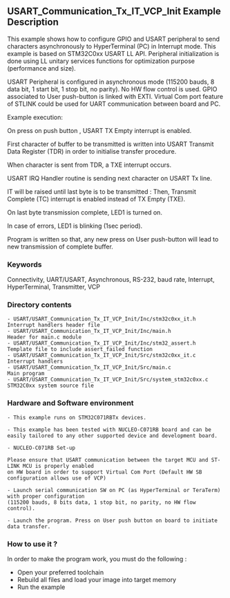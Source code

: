 ## <b>USART_Communication_Tx_IT_VCP_Init Example Description</b>

This example shows how to configure GPIO and USART peripheral to send characters
asynchronously to HyperTerminal (PC) in Interrupt mode. This example is based on
STM32C0xx USART LL API. Peripheral initialization is done using LL unitary services
functions for optimization purpose (performance and size).

USART Peripheral is configured in asynchronous mode (115200 bauds, 8 data bit, 1 start bit, 1 stop bit, no parity).
No HW flow control is used.
GPIO associated to User push-button is linked with EXTI.
Virtual Com port feature of STLINK could be used for UART communication between board and PC.

Example execution:

On press on push button , USART TX Empty interrupt is enabled.

First character of buffer to be transmitted is written into USART Transmit Data Register (TDR) in order to initialise transfer procedure.

When character is sent from TDR, a TXE interrupt occurs.

USART IRQ Handler routine is sending next character on USART Tx line.

IT will be raised until last byte is to be transmitted : Then, Transmit Complete (TC) interrupt is enabled
instead of TX Empty (TXE).

On last byte transmission complete, LED1 is turned on.

In case of errors, LED1 is blinking (1sec period).

Program is written so that, any new press on User push-button will lead to new transmission of complete buffer.

### <b>Keywords</b>

Connectivity, UART/USART, Asynchronous, RS-232, baud rate, Interrupt, HyperTerminal, Transmitter, VCP

### <b>Directory contents</b>

	- USART/USART_Communication_Tx_IT_VCP_Init/Inc/stm32c0xx_it.h          Interrupt handlers header file
	- USART/USART_Communication_Tx_IT_VCP_Init/Inc/main.h                  Header for main.c module
	- USART/USART_Communication_Tx_IT_VCP_Init/Inc/stm32_assert.h          Template file to include assert_failed function
	- USART/USART_Communication_Tx_IT_VCP_Init/Src/stm32c0xx_it.c          Interrupt handlers
	- USART/USART_Communication_Tx_IT_VCP_Init/Src/main.c                  Main program
	- USART/USART_Communication_Tx_IT_VCP_Init/Src/system_stm32c0xx.c      STM32C0xx system source file


### <b>Hardware and Software environment</b>

	- This example runs on STM32C071RBTx devices.

	- This example has been tested with NUCLEO-C071RB board and can be
    easily tailored to any other supported device and development board.

	- NUCLEO-C071RB Set-up

    Please ensure that USART communication between the target MCU and ST-LINK MCU is properly enabled
    on HW board in order to support Virtual Com Port (Default HW SB configuration allows use of VCP)

	- Launch serial communication SW on PC (as HyperTerminal or TeraTerm) with proper configuration
    (115200 bauds, 8 bits data, 1 stop bit, no parity, no HW flow control).

	- Launch the program. Press on User push button on board to initiate data transfer.

### <b>How to use it ?</b>

In order to make the program work, you must do the following :

 - Open your preferred toolchain
 - Rebuild all files and load your image into target memory
 - Run the example

